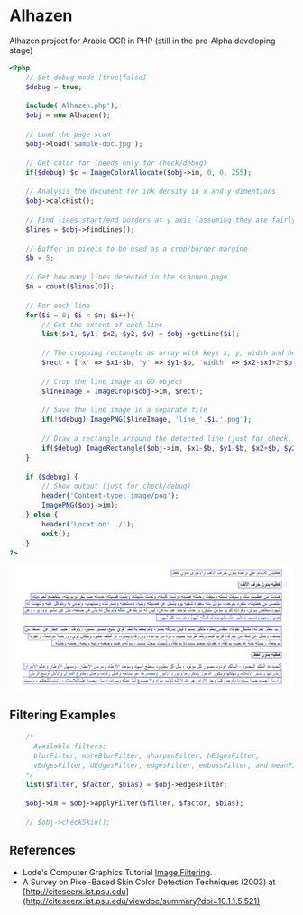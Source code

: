 # Alhazen
Alhazen project for Arabic OCR in PHP (still in the pre-Alpha developing stage)

```php
<?php
    // Set debug mode [true|false]
    $debug = true;
    
    include('Alhazen.php');
    $obj = new Alhazen();

    // Load the page scan
    $obj->load('sample-doc.jpg');

    // Get color for (needs only for check/debug)
    if($debug) $c = ImageColorAllocate($obj->im, 0, 0, 255);

    // Analysis the document for ink density in x and y dimentions
    $obj->calcHist();
    
    // Find lines start/end borders at y axis (assuming they are fairly aligned properly)
    $lines = $obj->findLines();
    
    // Buffer in pixels to be used as a crop/border margine 
    $b = 5;
    
    // Get how many lines detected in the scanned page
    $n = count($lines[0]);

    // For each line
    for($i = 0; $i < $n; $i++){
        // Get the extent of each line
        list($x1, $y1, $x2, $y2, $v) = $obj->getLine($i);
        
        // The cropping rectangle as array with keys x, y, width and height
        $rect = ['x' => $x1-$b, 'y' => $y1-$b, 'width' => $x2-$x1+2*$b, 'height' => $y2-$y1+2*$b];
        
        // Crop the line image as GD object
        $lineImage = ImageCrop($obj->im, $rect);
        
        // Save the line image in a separate file
        if(!$debug) ImagePNG($lineImage, 'line_'.$i.'.png');

        // Draw a rectangle arround the detected line (just for check, stop it in production)
        if($debug) ImageRectangle($obj->im, $x1-$b, $y1-$b, $x2+$b, $y2+$b, $c);
    }

    if ($debug) {
        // Show output (just for check/debug)
        header('Content-type: image/png');
        ImagePNG($obj->im);
    } else {
        header('Location: ./');
        exit();
    }
?>
```
![Sample output](sample-output.png)

## Filtering Examples

```php
    /* 
      Available filters:  
      blurFilter, moreBlurFilter, sharpenFilter, hEdgesFilter, 
      vEdgesFilter, dEdgesFilter, edgesFilter, embossFilter, and meanFilter
    */
    list($filter, $factor, $bias) = $obj->edgesFilter;  

    $obj->im = $obj->applyFilter($filter, $factor, $bias);
    
    // $obj->checkSkin();
```

## References

* Lode's Computer Graphics Tutorial [Image Filtering](https://lodev.org/cgtutor/filtering.html).
* A Survey on Pixel-Based Skin Color Detection Techniques (2003) at [http://citeseerx.ist.psu.edu](http://citeseerx.ist.psu.edu/viewdoc/summary?doi=10.1.1.5.521)
